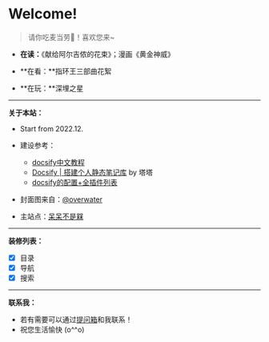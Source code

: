# Welcome!<!-- {docsify-ignore} -->

> 请你吃麦当劳🍔！喜欢您来~

- **在读：**《献给阿尔吉侬的花束》；漫画《黄金神威》

- **在看：**指环王三部曲花絮

- **在玩：**深埋之星

---

**关于本站：**

- Start from 2022.12.

- 建设参考：
    - [docsify中文教程](https://docsify.js.org/#/zh-cn/)
    - [Docsify | 搭建个人静态笔记库](https://mantyke.icu/posts/2021/docsify-build/) by 塔塔
    - [docsify的配置+全插件列表](https://xhhdd.cc/archives/80/comment-page-1)

- 封面图来自：[@overwater](https://weibo.com/u/1646592141)

- 主站点：[呆呆不是槑](https://graugris.icu/)

---

**装修列表：**
- [x] 目录
- [x] 导航
- [x] 搜索

---

**联系我：**
- 若有需要可以通过[提问箱](https://box.n3ko.co/_/clear0804)和我联系！
- 祝您生活愉快 (o^^o)

